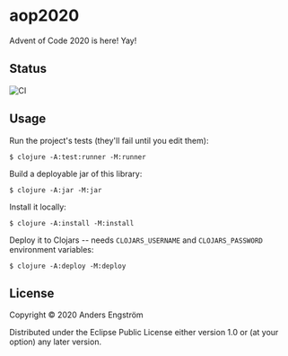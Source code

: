 # aop2020

Advent of Code 2020 is here! Yay!

## Status

![CI](https://github.com/metamorph/advent-of-code-2020/workflows/CI/badge.svg)

## Usage

Run the project's tests (they'll fail until you edit them):

    $ clojure -A:test:runner -M:runner

Build a deployable jar of this library:

    $ clojure -A:jar -M:jar

Install it locally:

    $ clojure -A:install -M:install

Deploy it to Clojars -- needs `CLOJARS_USERNAME` and `CLOJARS_PASSWORD` environment variables:

    $ clojure -A:deploy -M:deploy

## License

Copyright © 2020 Anders Engström

Distributed under the Eclipse Public License either version 1.0 or (at
your option) any later version.
